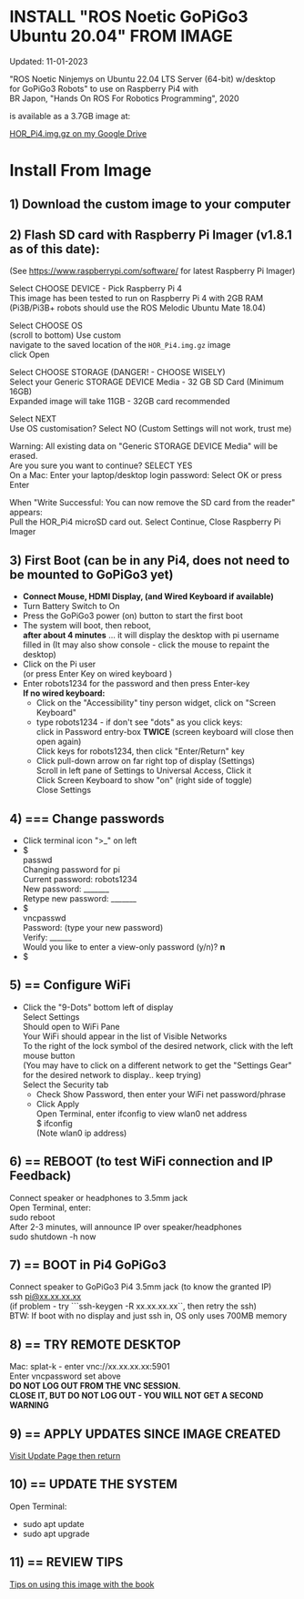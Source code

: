 # INSTALL "ROS Noetic GoPiGo3 Ubuntu 20.04" FROM IMAGE
  
Updated: 11-01-2023  
  
"ROS Noetic Ninjemys on Ubuntu 22.04 LTS Server (64-bit) w/desktop  
for GoPiGo3 Robots" to use on Raspberry Pi4 with  
BR Japon, "Hands On ROS For Robotics Programming", 2020  
  
is available as a 3.7GB image at:   
  
[HOR_Pi4.img.gz on my Google Drive](https://drive.google.com/file/d/1hIV8aMtXHlQtdo2X9vP59KWP1AdNWahc/view?usp=sharing)  
  
# Install From Image  
## 1) Download the custom image to your computer  
  
  
  
## 2) Flash SD card with Raspberry Pi Imager (v1.8.1 as of this date):  
  (See https://www.raspberrypi.com/software/ for latest Raspberry Pi Imager)  
  
  Select CHOOSE DEVICE - Pick Raspberry Pi 4  
    This image has been tested to run on Raspberry Pi 4 with 2GB RAM  
    (Pi3B/Pi3B+ robots should use the ROS Melodic Ubuntu Mate 18.04) 
    
  Select CHOOSE OS  
    (scroll to bottom) Use custom  
    navigate to the saved location of the ```HOR_Pi4.img.gz``` image  
    click Open  
    
  Select CHOOSE STORAGE (DANGER! - CHOOSE WISELY)  
    Select your Generic STORAGE DEVICE Media - 32 GB SD Card (Minimum 16GB)  
    Expanded image will take 11GB - 32GB card recommended
  
  Select NEXT  
    Use OS customisation?  Select NO  (Custom Settings will not work, trust me)  
    
  Warning: All existing data on "Generic STORAGE DEVICE Media" will be erased.  
  Are you sure you want to continue?  SELECT YES  
  On a Mac: Enter your laptop/desktop login password:  Select OK or press Enter  
     
    
  When "Write Successful: You can now remove the SD card from the reader" appears:    
  Pull the HOR_Pi4 microSD card out.  Select Continue, Close Raspberry Pi Imager  
     
    
## 3) First Boot (can be in any Pi4, does not need to be mounted to GoPiGo3 yet)  
  - **Connect Mouse, HDMI Display, (and Wired Keyboard if available)**  
  - Turn Battery Switch to On  
  - Press the GoPiGo3 power (on) button to start the first boot   
  - The system will boot, then reboot,  
    **after about 4 minutes** ... it will display the desktop with pi username filled in 
    (It may also show console - click the mouse to repaint the desktop)  
  - Click on the Pi user  
    (or press Enter Key on wired keyboard )  
  - Enter robots1234 for the password and then press Enter-key  
    **If no wired keyboard:**
    - Click on the "Accessibility" tiny person widget, click on "Screen Keyboard"  
    - type robots1234 - if don't see "dots" as you click keys:  
      click in Password entry-box **TWICE** (screen keyboard will close then open again)  
      Click keys for robots1234, then click "Enter/Return" key  
    - Click pull-down arrow on far right top of display (Settings)  
      Scroll in left pane of Settings to Universal Access, Click it  
      Click Screen Keyboard to show "on" (right side of toggle)  
      Close Settings  
## 4)  === Change passwords  
  - Click terminal icon ">_" on left  
  - $  
    passwd  
    Changing password for pi   
    Current password: robots1234   
    New password: _______   
    Retype new password: _______  
  - $  
    vncpasswd  
    Password: (type your new password)  
    Verify:  ______  
    Would you like to enter a view-only password (y/n)?  **n**  
  - $  
     
  
## 5)  == Configure WiFi  
  - Click the "9-Dots" bottom left of display  
    Select Settings  
    Should open to WiFi Pane  
    Your WiFi should appear in the list of Visible Networks  
    To the right of the lock symbol of the desired network, click with the left mouse button  
    (You may have to click on a different network to get the "Settings Gear" for the desired network to display.. keep trying)  
    Select the Security tab  
    -  Check Show Password, then enter your WiFi net password/phrase  
    -  Click Apply  
    Open Terminal, enter ifconfig to view wlan0 net address  
    $ ifconfig  
    (Note wlan0 ip address)  
  
## 6) == REBOOT (to test WiFi connection and IP Feedback)
  Connect speaker or headphones to 3.5mm jack  
  Open Terminal, enter:  
  sudo reboot  
  After 2-3 minutes, will announce IP over speaker/headphones  
  sudo shutdown -h now
  
## 7) == BOOT in Pi4 GoPiGo3
  Connect speaker to GoPiGo3 Pi4 3.5mm jack (to know the granted IP)  
  ssh pi@xx.xx.xx.xx  
  (if problem - try ```ssh-keygen -R xx.xx.xx.xx``, then retry the ssh)  
  BTW: If boot with no display and just ssh in, OS only uses 700MB memory  
  
## 8) == TRY REMOTE DESKTOP  
  Mac:  splat-k - enter vnc://xx.xx.xx.xx:5901  
        Enter vncpassword set above  
        **DO NOT LOG OUT FROM THE VNC SESSION.**  
        **CLOSE IT, BUT DO NOT LOG OUT - YOU WILL NOT GET A SECOND WARNING**  

## 9) == APPLY UPDATES SINCE IMAGE CREATED  
[Visit Update Page then return](https://github.com/slowrunner/Focal_Noetic_Hands_On_ROS/edit/main/Docs/Updates.md)  
  
## 10) == UPDATE THE SYSTEM  
Open Terminal:  
- sudo apt update  
- sudo apt upgrade  
  
## 11) == REVIEW TIPS  
  
[Tips on using this image with the book](https://github.com/slowrunner/Focal_Noetic_Hands_On_ROS/blob/main/Docs/Tips.md)  



  


